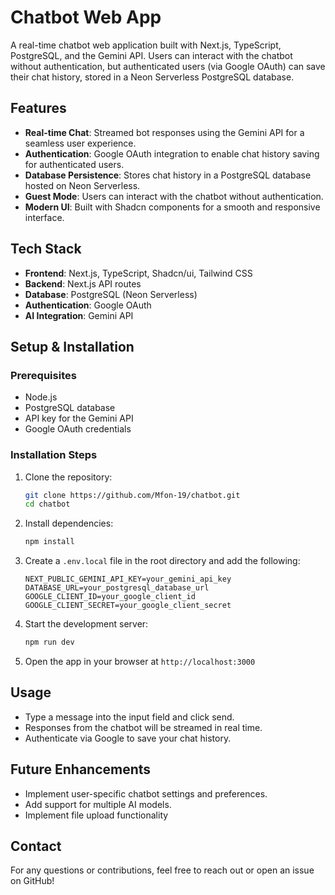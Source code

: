 # Chatbot Web App

A real-time chatbot web application built with Next.js, TypeScript, PostgreSQL, and the Gemini API. Users can interact with the chatbot without authentication, but authenticated users (via Google OAuth) can save their chat history, stored in a Neon Serverless PostgreSQL database.

## Features

- **Real-time Chat**: Streamed bot responses using the Gemini API for a seamless user experience.
- **Authentication**: Google OAuth integration to enable chat history saving for authenticated users.
- **Database Persistence**: Stores chat history in a PostgreSQL database hosted on Neon Serverless.
- **Guest Mode**: Users can interact with the chatbot without authentication.
- **Modern UI**: Built with Shadcn components for a smooth and responsive interface.

## Tech Stack

- **Frontend**: Next.js, TypeScript, Shadcn/ui, Tailwind CSS
- **Backend**: Next.js API routes
- **Database**: PostgreSQL (Neon Serverless)
- **Authentication**: Google OAuth
- **AI Integration**: Gemini API

## Setup & Installation

### Prerequisites

- Node.js&#x20;
- PostgreSQL database&#x20;
- API key for the Gemini API
- Google OAuth credentials

### Installation Steps

1. Clone the repository:

   ```sh
   git clone https://github.com/Mfon-19/chatbot.git
   cd chatbot
   ```

2. Install dependencies:

   ```sh
   npm install
   ```

3. Create a `.env.local` file in the root directory and add the following:

   ```env
   NEXT_PUBLIC_GEMINI_API_KEY=your_gemini_api_key
   DATABASE_URL=your_postgresql_database_url
   GOOGLE_CLIENT_ID=your_google_client_id
   GOOGLE_CLIENT_SECRET=your_google_client_secret
   ```

4. Start the development server:

   ```sh
   npm run dev
   ```

5. Open the app in your browser at `http://localhost:3000`

## Usage

- Type a message into the input field and click send.
- Responses from the chatbot will be streamed in real time.
- Authenticate via Google to save your chat history.

## Future Enhancements

- Implement user-specific chatbot settings and preferences.
- Add support for multiple AI models.
- Implement file upload functionality

## Contact

For any questions or contributions, feel free to reach out or open an issue on GitHub!

